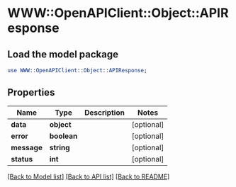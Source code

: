 # WWW::OpenAPIClient::Object::APIResponse

## Load the model package
```perl
use WWW::OpenAPIClient::Object::APIResponse;
```

## Properties
Name | Type | Description | Notes
------------ | ------------- | ------------- | -------------
**data** | **object** |  | [optional] 
**error** | **boolean** |  | [optional] 
**message** | **string** |  | [optional] 
**status** | **int** |  | [optional] 

[[Back to Model list]](../README.md#documentation-for-models) [[Back to API list]](../README.md#documentation-for-api-endpoints) [[Back to README]](../README.md)



